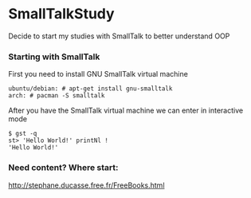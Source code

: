 # SmallTalkStudy
Decide to start my studies with SmallTalk to better understand OOP  

### Starting with SmallTalk
First you need to install GNU SmallTalk virtual machine
```
ubuntu/debian: # apt-get install gnu-smalltalk
arch: # pacman -S smalltalk
```
After you have the SmallTalk virtual machine we can enter in interactive mode
```
$ gst -q
st> 'Hello World!' printNl !
'Hello World!'
```

### Need content? Where start:
http://stephane.ducasse.free.fr/FreeBooks.html  

